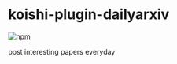 # koishi-plugin-dailyarxiv

[![npm](https://img.shields.io/npm/v/koishi-plugin-dailyarxiv?style=flat-square)](https://www.npmjs.com/package/koishi-plugin-dailyarxiv)

post interesting papers everyday
